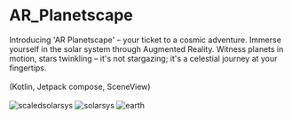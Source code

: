# AR_Planetscape
Introducing 'AR Planetscape' – your ticket to a cosmic adventure. Immerse yourself in the solar system through Augmented Reality. Witness planets in motion, stars twinkling – it's not stargazing; it's a celestial journey at your fingertips.<br><br>
(Kotlin, Jetpack compose, SceneView)<br><br>
![scaledsolarsys](https://github.com/Swapnil-J-Patil/ARPlanetscape/assets/129786110/fa9c1a0c-e660-49ae-b48b-7a80e88228f0)
![solarsys](https://github.com/Swapnil-J-Patil/QuickHeadlines/assets/129786110/3cce6a68-bae4-4109-a700-c75e835a07fd)
![earth](https://github.com/Swapnil-J-Patil/QuickHeadlines/assets/129786110/453b9477-0457-48e2-8fe0-7dfd9601d4f5)
